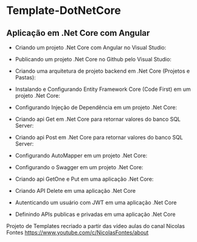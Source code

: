 # Template-DotNetCore

## Aplicação em .Net Core com Angular

- Criando um projeto .Net Core com Angular no Visual Studio: 

- Publicando um projeto .Net Core no Github pelo Visual Studio: 
 
- Criando uma arquitetura de projeto backend em .Net Core (Projetos e Pastas): 

- Instalando e Configurando Entity Framework Core (Code First) em um projeto .Net Core: 
    
- Configurando Injeção de Dependência em um projeto .Net Core: 

- Criando api Get em .Net Core para retornar valores do banco SQL Server:
   
- Criando api Post em .Net Core para retornar valores do banco SQL Server:
   
- Configurando AutoMapper em um projeto .Net Core:
    
- Configurando o Swagger em um projeto .Net Core: 
   
- Criando api GetOne e Put em uma aplicação .Net Core:
    
- Criando API Delete em uma aplicação .Net Core
  
- Autenticando um usuário com JWT em uma aplicação .Net Core

- Definindo APIs publicas e privadas em uma aplicação .Net Core

Projeto de Templates recriado a partir das vídeo aulas do canal Nicolas Fontes
https://www.youtube.com/c/NicolasFontes/about